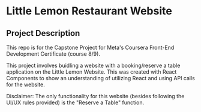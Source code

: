 # Little Lemon Restaurant Website

## Project Description
This repo is for the Capstone Project for Meta's Coursera Front-End Development Certificate (course 8/9).

This project involves buidling a website with a booking/reserve a table application on the Little Lemon Website. This was created with React Components to show an understanding of utilizing React and using API calls for the website.

Disclaimer: The only functionality for this website (besides following the UI/UX rules provided) is the "Reserve a Table" function.